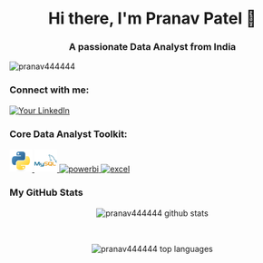 <h1 align="center">Hi there, I'm Pranav Patel 👋</h1>
<h3 align="center">A passionate Data Analyst from India</h3>

<p align="left"> <img src="https://komarev.com/ghpvc/?username=pranav444444&label=Profile%20views&color=0e75b6&style=flat" alt="pranav444444" /> </p>

<p align="left">
  <h3 align="left">Connect with me:</h3>
  <a href="https://www.linkedin.com/in/pranav-patel-www22447630a/?profileId=ACoAAE68MLwBI-FOdjAbquFIz2513JF1hmkH7DE" target="blank"><img align="center" src="https://raw.githubusercontent.com/rahuldkjain/github-profile-readme-generator/master/src/images/icons/Social/linked-in-alt.svg" alt="Your LinkedIn" height="30" width="40" /></a>
  </p>

<h3 align="left">Core Data Analyst Toolkit:</h3>
<p align="left">
  <a href="https://www.python.org" target="_blank" rel="noreferrer">
    <img src="https://raw.githubusercontent.com/devicons/devicon/master/icons/python/python-original.svg" alt="python" width="40" height="40"/>
  </a>
  <a href="https://www.mysql.com/" target="_blank" rel="noreferrer">
    <img src="https://raw.githubusercontent.com/devicons/devicon/master/icons/mysql/mysql-original-wordmark.svg" alt="mysql" width="40" height="40"/>
  </a>
  <a href="https://powerbi.microsoft.com/" target="_blank" rel="noreferrer">
    <img src="https://raw.githubusercontent.com/tandpfun/skill-icons/main/icons/PowerBI-Light.svg" alt="powerbi" width="40" height="40"/>
  </a>
  <a href="https://www.microsoft.com/en-us/microsoft-365/excel" target="_blank" rel="noreferrer">
    <img src="https://raw.githubusercontent.com/tandpfun/skill-icons/main/icons/Excel-Light.svg" alt="excel" width="40" height="40"/>
  </a>
</p>
<h3 align="left">My GitHub Stats</h3>
<p align="center">
  <img align="center" src="https://github-readme-stats.vercel.app/api?username=pranav444444&show_icons=true&locale=en&theme=radical" alt="pranav444444 github stats" />
</p>
<br>
<p align="center">
  <img align="center" src="https://github-readme-stats.vercel.app/api/top-langs?username=pranav444444&show_icons=true&locale=en&layout=compact&theme=radical" alt="pranav444444 top languages" />
</p>
